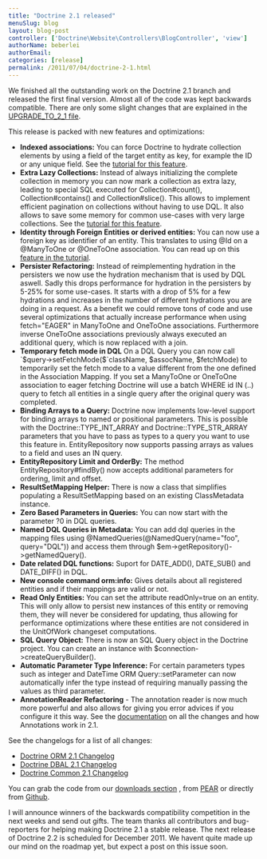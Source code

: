 ```yaml
---
title: "Doctrine 2.1 released"
menuSlug: blog
layout: blog-post
controller: ['Doctrine\Website\Controllers\BlogController', 'view']
authorName: beberlei
authorEmail:
categories: [release]
permalink: /2011/07/04/doctrine-2-1.html
---
```

We finished all the outstanding work on the Doctrine 2.1 branch and
released the first final version. Almost all of the code was kept
backwards compatible. There are only some slight changes that are
explained in the [UPGRADE\_TO\_2\_1
file](https://github.com/doctrine/doctrine2/blob/master/UPGRADE_TO_2_1).

This release is packed with new features and optimizations:

-   **Indexed associations:** You can force Doctrine to hydrate
    collection elements by using a field of the target entity as key,
    for example the ID or any unique field. See the [tutorial for this
    feature](http://www.doctrine-project.org/docs/orm/2.0/en/tutorials/working-with-indexed-associations.html).
-   **Extra Lazy Collections:** Instead of always initializing the
    complete collection in memory you can now mark a collection as extra
    lazy, leading to special SQL executed for Collection\#count(),
    Collection\#contains() and Collection\#slice(). This allows to
    implement efficient pagination on collections without having to use
    DQL. It also allows to save some memory for common use-cases with
    very large collections. See the [tutorial for this
    feature](http://www.doctrine-project.org/docs/orm/2.0/en/tutorials/extra-lazy-associations.html).
-   **Identity through Foreign Entities or derived entities:** You can
    now use a foreign key as identifier of an entity. This translates to
    using @Id on a @ManyToOne or @OneToOne association. You can read up
    on this [feature in the
    tutorial](http://www.doctrine-project.org/docs/orm/2.0/en/tutorials/composite-primary-keys.html#identity-through-foreign-entities).
-   **Persister Refactoring:** Instead of reimplementing hydration in
    the persisters we now use the hydration mechanism that is used by
    DQL aswell. Sadly this drops performance for hydration in the
    persisters by 5-25% for some use-cases. It starts with a drop of 5%
    for a few hydrations and increases in the number of different
    hydrations you are doing in a request. As a benefit we could remove
    tons of code and use several optimizations that actually increase
    performance when using fetch="EAGER" in ManyToOne and OneToOne
    associations. Furthermore inverse OneToOne associations previously
    always executed an additional query, which is now replaced with a
    join.
-   **Temporary fetch mode in DQL** On a DQL Query you can now call
    \`\$query-\>setFetchMode(\$\`className, \$assocName, \$fetchMode) to
    temporarily set the fetch mode to a value different from the one
    defined in the Association Mapping. If you set a ManyToOne or
    OneToOne association to eager fetching Doctrine will use a batch
    WHERE id IN (..) query to fetch all entities in a single query after
    the original query was completed.
-   **Binding Arrays to a Query:** Doctrine now implements low-level
    support for binding arrays to named or positional parameters. This
    is possible with the Doctrine::TYPE\_INT\_ARRAY and
    Doctrine::TYPE\_STR\_ARRAY parameters that you have to pass as types
    to a query you want to use this feature in. EntityRepository now
    supports passing arrays as values to a field and uses an IN query.
-   **EntityRepository Limit and OrderBy:** The method
    EntityRepository\#findBy() now accepts additional parameters for
    ordering, limit and offset.
-   **ResultSetMapping Helper:** There is now a class that simplifies
    populating a ResultSetMapping based on an existing ClassMetadata
    instance.
-   **Zero Based Parameters in Queries:** You can now start with the
    parameter ?0 in DQL queries.
-   **Named DQL Queries in Metadata:** You can add dql queries in the
    mapping files using @NamedQueries(@NamedQuery(name="foo",
    query="DQL")) and access them through
    \$em-\>getRepository()-\>getNamedQuery().
-   **Date related DQL functions:** Suport for DATE\_ADD(), DATE\_SUB()
    and DATE\_DIFF() in DQL.
-   **New console command orm:info:** Gives details about all registered
    entities and if their mappings are valid or not.
-   **Read Only Entities:** You can set the attribute readOnly=true on
    an entity. This will only allow to persist new instances of this
    entity or removing them, they will never be considered for updating,
    thus allowing for performance optimizations where these entities are
    not considered in the UnitOfWork changeset computations.
-   **SQL Query Object:** There is now an SQL Query object in the
    Doctrine project. You can create an instance with
    \$connection-\>createQueryBuilder().
-   **Automatic Parameter Type Inference:** For certain parameters types
    such as integer and DateTime ORM Query::setParameter can now
    automatically infer the type instead of requiring manually passing
    the values as third parameter.
-   **AnnotationReader Refactoring** - The annotation reader is now much
    more powerful and also allows for giving you error advices if you
    configure it this way. See the
    [documentation](http://www.doctrine-project.org/docs/common/2.1/en/reference/annotations.html)
    on all the changes and how Annotations work in 2.1.

See the changelogs for a list of all changes:

-   [Doctrine ORM 2.1
    Changelog](http://www.doctrine-project.org/jira/browse/DDC/fixforversion/10022)
-   [Doctrine DBAL 2.1
    Changelog](http://www.doctrine-project.org/jira/browse/DBAL/fixforversion/10068)
-   [Doctrine Common 2.1
    Changelog](http://www.doctrine-project.org/jira/browse/DCOM/fixforversion/10123)

You can grab the code from our [downloads
section](http://www.doctrine-project.org/projects) , from
[PEAR](http://pear.doctrine-project.org) or directly from
[Github](http://github.com/doctrine).

I will announce winners of the backwards compatibility competition in
the next weeks and send out gifts. The team thanks all contributors and
bug-reporters for helping making Doctrine 2.1 a stable release. The next
release of Doctrine 2.2 is scheduled for December 2011. We havent quite
made up our mind on the roadmap yet, but expect a post on this issue
soon.
